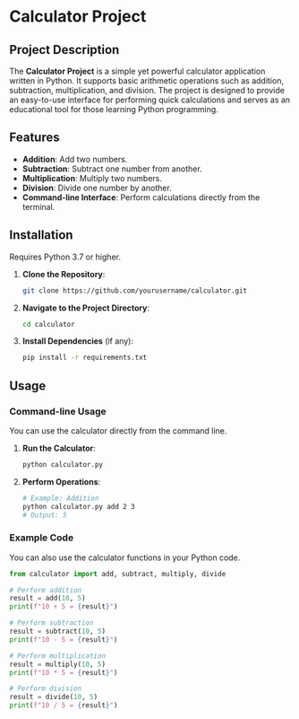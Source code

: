 # Calculator Project

## Project Description

The **Calculator Project** is a simple yet powerful calculator application written in Python. It supports basic arithmetic operations such as addition, subtraction, multiplication, and division. The project is designed to provide an easy-to-use interface for performing quick calculations and serves as an educational tool for those learning Python programming.

## Features

- **Addition**: Add two numbers.
- **Subtraction**: Subtract one number from another.
- **Multiplication**: Multiply two numbers.
- **Division**: Divide one number by another.
- **Command-line Interface**: Perform calculations directly from the terminal.

## Installation

Requires Python 3.7 or higher.

1. **Clone the Repository**:
    ```bash
    git clone https://github.com/yourusername/calculator.git
    ```

2. **Navigate to the Project Directory**:
    ```bash
    cd calculator
    ```

3. **Install Dependencies** (if any):
    ```bash
    pip install -r requirements.txt
    ```

## Usage

### Command-line Usage

You can use the calculator directly from the command line.

1. **Run the Calculator**:
    ```bash
    python calculator.py
    ```

2. **Perform Operations**:
    ```bash
    # Example: Addition
    python calculator.py add 2 3
    # Output: 5
    ```

### Example Code

You can also use the calculator functions in your Python code.

```python
from calculator import add, subtract, multiply, divide

# Perform addition
result = add(10, 5)
print(f"10 + 5 = {result}")

# Perform subtraction
result = subtract(10, 5)
print(f"10 - 5 = {result}")

# Perform multiplication
result = multiply(10, 5)
print(f"10 * 5 = {result}")

# Perform division
result = divide(10, 5)
print(f"10 / 5 = {result}")

